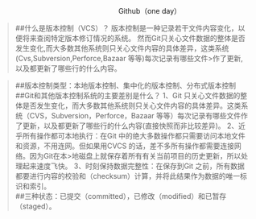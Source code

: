                                                                Github（one day）
>##什么是版本控制（VCS）？
>版本控制是一种记录若干文件内容变化，以便将来查阅特定版本修订情况的系统。
>然而Git只关心文件数据的整体是否发生变化,而大多数其他系统则只关心文件内容的具体差异，这类系统(Cvs,Subversion,Perforce,Bazaar 等等)每次记录有哪些文件>作了更新,以及都更新了哪些行的什么内容。

>##版本控制类型：本地版本控制、集中化的版本控制、分布式版本控制
>##Git和其他版本控制系统的主要差别是什么？
>1、Git 只关心文件数据的整体是否发生变化，而大多数其他系统则只关心文件内容的具体差异。这类系统（CVS，Subversion，Perforce，Bazaar 等等）每次记录有哪些文件作了更新，以及都更新了哪些行的什么内容(直接快照而非比较差异)。
>2、近乎所有操作都可本地执行：在Git 中的绝大多数操作都只需要访问本地文件和资源，不用连网。但如果用CVCS 的话，差不多所有操作都需要连接网络。因为Git在本>地磁盘上就保存着所有有关当前项目的历史更新，所以处理起来速度飞快。
>3、时刻保持数据完整性：在保存到Git 之前，所有数据都要进行内容的校验和（checksum）计算，并将此结果作为数据的唯一标识和索引。<br/>
>##三种状态：已提交（committed），已修改（modified）和已暂存（staged）。
